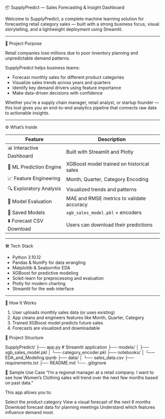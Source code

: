 📦 SupplyPredict — Sales Forecasting & Insight Dashboard

Welcome to SupplyPredict, a complete machine learning solution for forecasting retail category sales — built with a strong business focus, visual storytelling, and a lightweight deployment using Streamlit.

---

🎯 Project Purpose

Retail companies lose millions due to poor inventory planning and unpredictable demand patterns.

SupplyPredict helps business teams:

- Forecast monthly sales for different product categories
- Visualize sales trends across years and quarters
- Identify key demand drivers using feature importance
- Make data-driven decisions with confidence

Whether you're a supply chain manager, retail analyst, or startup founder — this tool gives you an end-to-end analytics pipeline that connects raw data to actionable insights.

---

⚙️ What’s Inside

| Feature                  | Description                               |
| ------------------------ | ----------------------------------------- |
| 📊 Interactive Dashboard | Built with Streamlit and Plotly           |
| 🤖 ML Prediction Engine  | XGBoost model trained on historical sales |
| 📈 Feature Engineering   | Month, Quarter, Category Encoding         |
| 🔍 Exploratory Analysis  | Visualized trends and patterns            |
| 🧠 Model Evaluation      | MAE and RMSE metrics to validate accuracy |
| 💾 Saved Models          | `xgb_sales_model.pkl` + encoders          |
| ⬇️ Forecast CSV Download | Users can download their predictions      |

---

🛠️ Tech Stack

- Python 3.10.12
- Pandas & NumPy for data wrangling
- Matplotlib & Seabornfor EDA
- XGBoost for predictive modeling
- Scikit-learn for preprocessing and evaluation
- Plotly for modern charting
- Streamlit for the web interface

---

🧠 How It Works

1. User uploads monthly sales data (or uses existing)
2. App cleans and engineers features like Month, Quarter, Category
3. Trained XGBoost model predicts future sales
4. Forecasts are visualized and downloadable

📁 Project Structure

SupplyPredict/
├── app.py # Streamlit application
├── models/
│ ├── xgb_sales_model.pkl
│ └── category_encoder.pkl
├── notebooks/
│ └── EDA_and_Modeling.ipynb
├── data/
│ └── sales_data.csv
├── requirements.txt
├── README.md
└── .gitignore

🧾 Sample Use Case
“I’m a regional manager at a retail company. I want to see how Women’s Clothing sales will trend over the next few months based on past data.”

This app allows you to:

Select the product category
View a visual forecast of the next 6 months
Download forecast data for planning meetings
Understand which features influence demand most.
